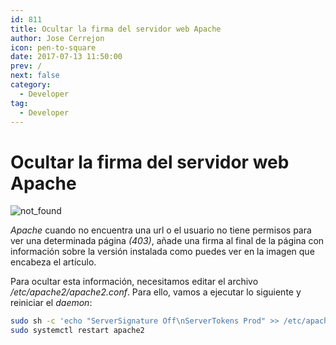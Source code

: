 ```yaml
---
id: 811
title: Ocultar la firma del servidor web Apache
author: Jose Cerrejon
icon: pen-to-square
date: 2017-07-13 11:50:00
prev: /
next: false
category:
  - Developer
tag:
  - Developer
---
```


# Ocultar la firma del servidor web Apache

![not_found](/images/2017/07/not_found.png)

*Apache* cuando no encuentra una url o el usuario no tiene permisos para ver una determinada página *(403)*, añade una firma al final de la página con información sobre la versión instalada como puedes ver en la imagen que encabeza el artículo.

Para ocultar esta información, necesitamos editar el archivo */etc/apache2/apache2.conf*. Para ello, vamos a ejecutar lo siguiente y reiniciar el *daemon*:

```bash
sudo sh -c 'echo "ServerSignature Off\nServerTokens Prod" >> /etc/apache2/apache2.conf'
sudo systemctl restart apache2
```